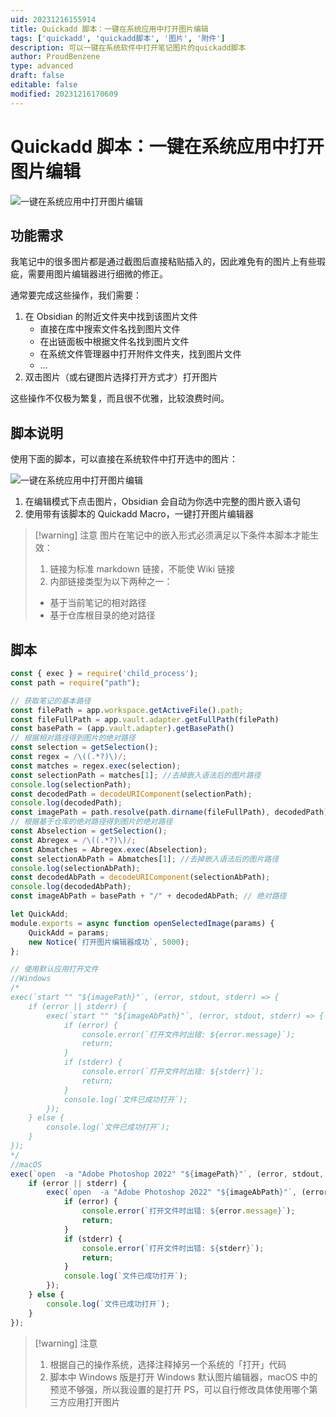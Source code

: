 ```yaml
---
uid: 20231216155914
title: Quickadd 脚本：一键在系统应用中打开图片编辑
tags: ['quickadd', 'quickadd脚本', '图片', '附件']
description: 可以一键在系统软件中打开笔记图片的quickadd脚本
author: ProudBenzene
type: advanced
draft: false
editable: false
modified: 20231216170609
---
```


# Quickadd 脚本：一键在系统应用中打开图片编辑

![一键在系统应用中打开图片编辑](https://cdn.pkmer.cn/images/202312161705682.png!pkmer)

## 功能需求

我笔记中的很多图片都是通过截图后直接粘贴插入的，因此难免有的图片上有些瑕疵，需要用图片编辑器进行细微的修正。

通常要完成这些操作，我们需要：

1. 在 Obsidian 的附近文件夹中找到该图片文件
	- 直接在库中搜索文件名找到图片文件
	- 在出链面板中根据文件名找到图片文件
	- 在系统文件管理器中打开附件文件夹，找到图片文件
	- …
2. 双击图片（或右键图片选择打开方式才）打开图片

这些操作不仅极为繁复，而且很不优雅，比较浪费时间。

## 脚本说明

使用下面的脚本，可以直接在系统软件中打开选中的图片：

![一键在系统应用中打开图片编辑](https://cdn.pkmer.cn/images/202312161647394.gif!pkmer)

1. 在编辑模式下点击图片，Obsidian 会自动为你选中完整的图片嵌入语句
2. 使用带有该脚本的 Quickadd Macro，一键打开图片编辑器

> [!warning] 注意
> 图片在笔记中的嵌入形式必须满足以下条件本脚本才能生效：
> 1. 链接为标准 markdown 链接，不能使 Wiki 链接
> 2. 内部链接类型为以下两种之一：
> 	- 基于当前笔记的相对路径
> 	- 基于仓库根目录的绝对路径

## 脚本

```js
const { exec } = require('child_process');
const path = require("path");

// 获取笔记的基本路径
const filePath = app.workspace.getActiveFile().path;
const fileFullPath = app.vault.adapter.getFullPath(filePath)
const basePath = (app.vault.adapter).getBasePath()
// 根据相对路径得到图片的绝对路径
const selection = getSelection();
const regex = /\((.*?)\)/;
const matches = regex.exec(selection);
const selectionPath = matches[1]; //去掉嵌入语法后的图片路径
console.log(selectionPath);
const decodedPath = decodeURIComponent(selectionPath);
console.log(decodedPath);
const imagePath = path.resolve(path.dirname(fileFullPath), decodedPath); // 根据相对路径得到绝对路径
// 根据基于仓库的绝对路径得到图片的绝对路径
const Abselection = getSelection();
const Abregex = /\((.*?)\)/;
const Abmatches = Abregex.exec(Abselection);
const selectionAbPath = Abmatches[1]; //去掉嵌入语法后的图片路径
console.log(selectionAbPath);
const decodedAbPath = decodeURIComponent(selectionAbPath);
console.log(decodedAbPath);
const imageAbPath = basePath + "/" + decodedAbPath; // 绝对路径

let QuickAdd;
module.exports = async function openSelectedImage(params) {
	QuickAdd = params;
	new Notice(`打开图片编辑器成功`, 5000);
};

// 使用默认应用打开文件
//Windows
/*
exec(`start "" "${imagePath}"`, (error, stdout, stderr) => {
    if (error || stderr) {
        exec(`start "" "${imageAbPath}"`, (error, stdout, stderr) => {
            if (error) {
                console.error(`打开文件时出错: ${error.message}`);
                return;
            }
            if (stderr) {
                console.error(`打开文件时出错: ${stderr}`);
                return;
            }
            console.log(`文件已成功打开`);
        });
    } else {
        console.log(`文件已成功打开`);
    }
});
*/
//macOS
exec(`open  -a "Adobe Photoshop 2022" "${imagePath}"`, (error, stdout, stderr) => { // 尝试如果将选中图片路径按相对路径处理能否打开图片
    if (error || stderr) {
        exec(`open  -a "Adobe Photoshop 2022" "${imageAbPath}"`, (error, stdout, stderr) => { //如果不能，尝试将选中图片路径按绝对路径处理
            if (error) {
                console.error(`打开文件时出错: ${error.message}`);
                return;
            }
            if (stderr) {
                console.error(`打开文件时出错: ${stderr}`);
                return;
            }
            console.log(`文件已成功打开`);
        });
    } else {
        console.log(`文件已成功打开`);
    }
});
```

> [!warning] 注意
> 1. 根据自己的操作系统，选择注释掉另一个系统的「打开」代码
> 2. 脚本中 Windows 版是打开 Windows 默认图片编辑器，macOS 中的预览不够强，所以我设置的是打开 PS，可以自行修改具体使用哪个第三方应用打开图片